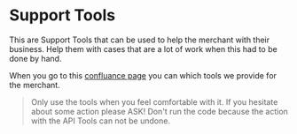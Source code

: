 # Support Tools

This are Support Tools that can be used to help the merchant with their business. Help them with cases that are
a lot of work when this had to be done by hand.

When you go to this [confluance page](https://confluence.atlightspeed.net/pages/viewpage.action?pageId=122652048) you can which tools we provide for the merchant. 

> Only use the tools when you feel comfortable with it. If you hesitate about some action please ASK! Don't run the code because the action with the API Tools can not be undone.